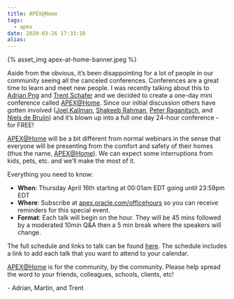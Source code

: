 ```yaml
---
title: APEX@Home
tags:
  - apex
date: 2020-03-26 17:33:18
alias:
---
```



{% asset_img apex-at-home-banner.jpeg %}

Aside from the obvious, it’s been disappointing for a lot of people in our community seeing all the canceled conferences. Conferences are a great time to learn and meet new people. I was recently talking about this to [Adrian Png](https://twitter.com/fuzziebrain) and [Trent Schafer](https://twitter.com/trentschafer) and we decided to create a one-day mini conference called [APEX@Home](http://apexatho.me). Since our initial discussion others have gotten involved ([Joel Kallman](https://twitter.com/joelkallman), [Shakeeb Rahman](https://twitter.com/shakeeb), [Peter Raganitsch](https://twitter.com/peterraganitsch), and [Niels de Bruijn](https://twitter.com/nielsdb)) and it’s blown up into a full one day 24-hour conference - for FREE!

[APEX@Home](http://apexatho.me) will be a bit different from normal webinars in the sense that everyone will be presenting from the comfort and safety of their homes (thus the name, [APEX@Home](http://apexatho.me)). We can expect some interruptions from kids, pets, etc. and we’ll make the most of it.

Everything you need to know:

- **When**: Thursday April 16th starting at 00:01am EDT  going until 23:59pm EDT 
- **Where**: Subscribe at [apex.oracle.com/officehours](https://apex.oracle.com/officehours) so you can receive reminders for this special event.
- **Format**: Each talk will begin on the hour. They will be 45 mins followed by a moderated 10min Q&A then a 5 min break where the speakers will change.

The full schedule and links to talk can be found [here](http://apexatho.me). The schedule includes a link to add each talk that you want to attend to your calendar.

[APEX@Home](http://apexatho.me) is for the community, by the community. Please help spread the word to your friends, colleagues, schools, clients, etc!

\- Adrian, Martin, and Trent
